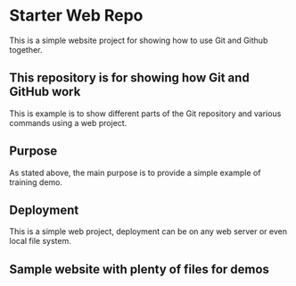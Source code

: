 # Starter Web Repo

This is a simple website project for showing how to use Git and Github together.

## This repository is for showing how Git and GitHub work

This is example is to show different parts of the Git repository and various commands using a web project.

## Purpose

As stated above, the main purpose is to provide a simple example of training demo.

## Deployment

This is a simple web project, deployment can be on any web server or even local file system.

## Sample website with plenty of files for demos